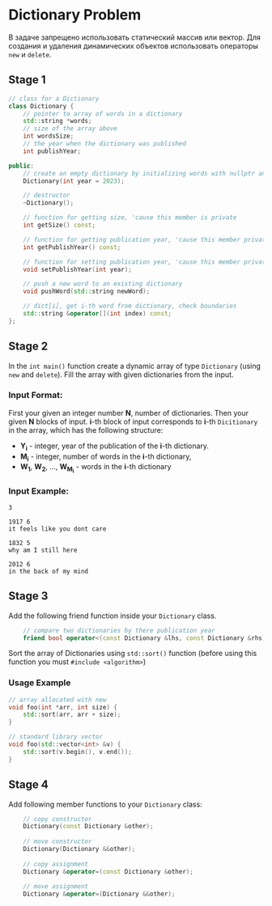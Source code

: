 # Dictionary Problem
В задаче запрещено использовать статический массив или вектор.
Для создания и удаления динамических объектов использовать операторы `new` и `delete`.

## Stage 1
```c++
// class for a Dictionary
class Dictionary {
    // pointer to array of words in a dictionary
    std::string *words;
    // size of the array above
    int wordsSize;
    // the year when the dictionary was published
    int publishYear;

public:
    // create an empty dictionary by initializing words with nullptr and wordsSize with 0
    Dictionary(int year = 2023);

    // destructor
    ~Dictionary();

    // function for getting size, 'cause this member is private
    int getSize() const;

    // function for getting publication year, 'cause this member private
    int getPublishYear() const;

    // function for setting publication year, 'cause this member private
    void setPublishYear(int year);

    // push a new word to an existing dictionary
    void pushWord(std::string newWord);

    // dict[i], get i-th word from dictionary, check boundaries
    std::string &operator[](int index) const;
};
```

## Stage 2
In the `int main()` function create a dynamic array of type `Dictionary` (using `new` and `delete`).
Fill the array with given dictionaries from the input.

### Input Format:
First your given an integer number **N**, number of dictionaries.
Then your given **N** blocks of input.
**i**-th block of input corresponds to **i**-th `Dicitionary` in the array, which has the following structure:
* **Y<sub>i</sub>** - integer, year of the publication of the **i**-th dictionary.
* **M<sub>i</sub>** - integer, number of words in the **i**-th dictionary,
* **W<sub>1</sub>**, **W<sub>2</sub>**, ..., **W<sub>M<sub>i</sub></sub>** - words in the **i**-th dictionary
### Input Example:
```
3

1917 6
it feels like you dont care

1832 5
why am I still here

2012 6
in the back of my mind
```

## Stage 3
Add the following friend function inside your `Dictionary` class.
```c++
    // compare two dictionaries by there publication year
    friend bool operator<(const Dictionary &lhs, const Dictionary &rhs);
```

Sort the array of Dictionaries using `std::sort()` function
(before using this function you must `#include <algorithm>`)

### Usage Example
```c++
// array allocated with new
void foo(int *arr, int size) {
    std::sort(arr, arr + size);
}

// standard library vector
void foo(std::vector<int> &v) {
    std::sort(v.begin(), v.end());
}
```

## Stage 4
Add following member functions to your `Dictionary` class:

```c++
    // copy constructor
    Dictionary(const Dictionary &other);
    
    // move constructor
    Dictionary(Dictionary &&other);
    
    // copy assignment
    Dictionary &operator=(const Dictionary &other);
    
    // move assignment
    Dictionary &operator=(Dictionary &&other);
```

